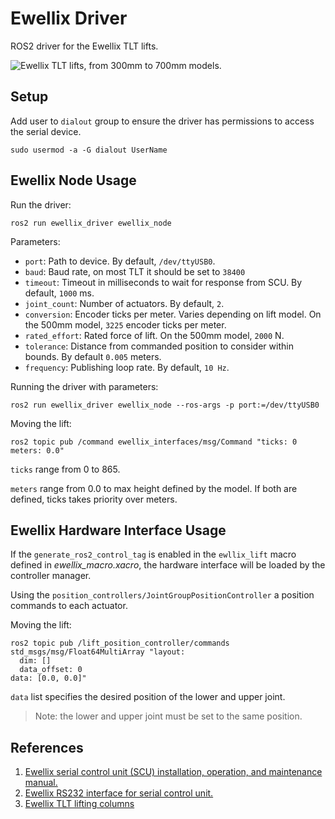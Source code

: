 # Ewellix Driver

ROS2 driver for the Ewellix TLT lifts.

![Ewellix TLT lifts, from 300mm to 700mm models.](./docs/all_lifts)

## Setup
Add user to `dialout` group to ensure the driver has permissions to access the serial device.
```
sudo usermod -a -G dialout UserName
```

## Ewellix Node Usage
Run the driver:
```
ros2 run ewellix_driver ewellix_node
```

Parameters:
  - `port`: Path to device. By default, `/dev/ttyUSB0`.
  - `baud`: Baud rate, on most TLT it should be set to `38400`
  - `timeout`: Timeout in milliseconds to wait for response from SCU. By default, `1000` ms.
  - `joint_count`: Number of actuators. By default, `2`.
  - `conversion`: Encoder ticks per meter. Varies depending on lift model. On the 500mm model, `3225` encoder ticks per meter.
  - `rated_effort`: Rated force of lift. On the 500mm model, `2000` N.
  - `tolerance`: Distance from commanded position to consider within bounds. By default `0.005` meters.
  - `frequency`: Publishing loop rate. By default, `10 Hz`.

Running the driver with parameters:
```
ros2 run ewellix_driver ewellix_node --ros-args -p port:=/dev/ttyUSB0
```

Moving the lift:
```
ros2 topic pub /command ewellix_interfaces/msg/Command "ticks: 0
meters: 0.0"
```
`ticks` range from 0 to 865.

`meters` range from 0.0 to max height defined by the model.
If both are defined, ticks takes priority over meters.

## Ewellix Hardware Interface Usage
If the `generate_ros2_control_tag` is enabled in the `ewllix_lift` macro defined in *ewellix_macro.xacro*, the hardware interface will be loaded by the controller manager.

Using the `position_controllers/JointGroupPositionController` a position commands to each actuator.

Moving the lift:
```
ros2 topic pub /lift_position_controller/commands std_msgs/msg/Float64MultiArray "layout:
  dim: []
  data_offset: 0
data: [0.0, 0.0]"
```
`data` list specifies the desired position of the lower and upper joint.
> Note: the lower and upper joint must be set to the same position.

## References
1. [Ewellix serial control unit (SCU) installation, operation, and maintenance manual.](https://medialibrary.ewellix.com/asset/16223)
2. [Ewellix RS232 interface for serial control unit.](https://medialibrary.ewellix.com/asset/16222)
3. [Ewellix TLT lifting columns](https://medialibrary.ewellix.com/asset/16207)
